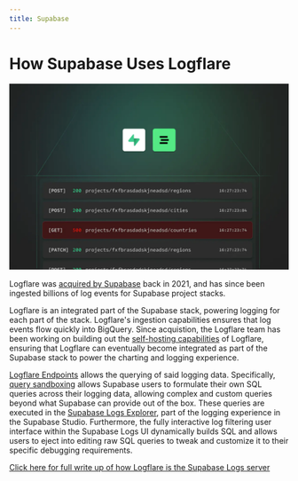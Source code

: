 ```yaml
---
title: Supabase
---
```


# How Supabase Uses Logflare

![Supabase acquires Logflare](./supabase-acquires-logflare.png)

Logflare was [acquired by Supabase](https://supabase.com/blog/supabase-acquires-logflare?utm_source=logflare-site&utm_medium=referral&utm_campaign=logflare-acquired) back in 2021, and has since been ingested billions of log events for Supabase project stacks.

Logflare is an integrated part of the Supabase stack, powering logging for each part of the stack. Logflare's ingestion capabilities ensures that log events flow quickly into BigQuery. Since acquistion, the Logflare team has been working on building out the [self-hosting capabilities](/self-hosting) of Logflare, ensuring that Logflare can eventually become integrated as part of the Supabase stack to power the charting and logging experience.

[Logflare Endpoints](/endpoints) allows the querying of said logging data. Specifically, [query sandboxing](/endpoints#query-sandboxing) allows Supabase users to formulate their own SQL queries across their logging data, allowing complex and custom queries beyond what Supabase can provide out of the box. These queries are executed in the [Supabase Logs Explorer](https://supabase.com/docs/guides/platform/logs#logs-explorer), part of the logging experience in the Supabase Studio. Furthermore, the fully interactive log filtering user interface within the Supabase Logs UI dynamically builds SQL and allows users to eject into editing raw SQL queries to tweak and customize it to their specific debugging requirements.

[Click here for full write up of how Logflare is the Supabase Logs server](https://supabase.com/blog/supabase-logs-self-hosted)
